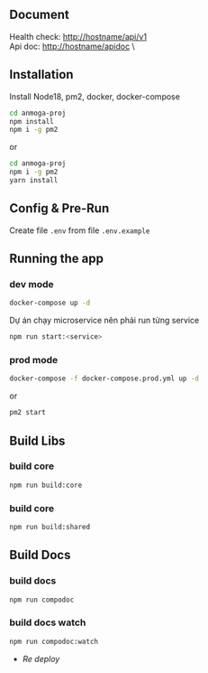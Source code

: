 ## Document
Health check: [http://hostname/api/v1](http://hostname/api/v1) \
Api doc: [http://hostname/apidoc](http://hostname/apidoc) \

## Installation
Install Node18, pm2, docker, docker-compose
```bash
cd anmoga-proj
npm install
npm i -g pm2
```
or
```bash
cd anmoga-proj
npm i -g pm2
yarn install
```

## Config & Pre-Run
Create  file `.env` from file `.env.example`

## Running the app
### dev mode
```bash
docker-compose up -d
```
Dự án chạy microservice nên phải run từng service
```bash
npm run start:<service>
```
### prod mode
```bash
docker-compose -f docker-compose.prod.yml up -d
```
or
```bash
pm2 start 
```
## Build Libs
### build core
```bash
npm run build:core
```
### build core
```bash
npm run build:shared
```
## Build Docs
### build docs
```bash
npm run compodoc
```
### build docs watch
```bash
npm run compodoc:watch
```

- _Re deploy_
